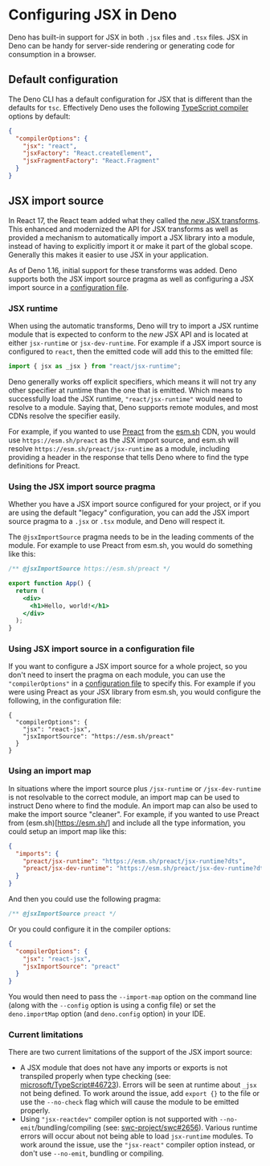 # Configuring JSX in Deno

Deno has built-in support for JSX in both `.jsx` files and `.tsx` files. JSX in
Deno can be handy for server-side rendering or generating code for consumption
in a browser.

## Default configuration

The Deno CLI has a default configuration for JSX that is different than the
defaults for `tsc`. Effectively Deno uses the following
[TypeScript compiler](https://www.typescriptlang.org/docs/handbook/compiler-options.html)
options by default:

```json
{
  "compilerOptions": {
    "jsx": "react",
    "jsxFactory": "React.createElement",
    "jsxFragmentFactory": "React.Fragment"
  }
}
```

## JSX import source

In React 17, the React team added what they called
[the _new_ JSX transforms](https://reactjs.org/blog/2020/09/22/introducing-the-new-jsx-transform.html).
This enhanced and modernized the API for JSX transforms as well as provided a
mechanism to automatically import a JSX library into a module, instead of having
to explicitly import it or make it part of the global scope. Generally this
makes it easier to use JSX in your application.

As of Deno 1.16, initial support for these transforms was added. Deno supports
both the JSX import source pragma as well as configuring a JSX import source in
a [configuration file](../../getting_started/configuration_file.md).

### JSX runtime

When using the automatic transforms, Deno will try to import a JSX runtime
module that is expected to conform to the _new_ JSX API and is located at either
`jsx-runtime` or `jsx-dev-runtime`. For example if a JSX import source is
configured to `react`, then the emitted code will add this to the emitted file:

```jsx
import { jsx as _jsx } from "react/jsx-runtime";
```

Deno generally works off explicit specifiers, which means it will not try any
other specifier at runtime than the one that is emitted. Which means to
successfully load the JSX runtime, `"react/jsx-runtime"` would need to resolve
to a module. Saying that, Deno supports remote modules, and most CDNs resolve
the specifier easily.

For example, if you wanted to use [Preact](https://preactjs.com/) from the
[esm.sh](https://esm.sh/) CDN, you would use `https://esm.sh/preact` as the JSX
import source, and esm.sh will resolve `https://esm.sh/preact/jsx-runtime` as a
module, including providing a header in the response that tells Deno where to
find the type definitions for Preact.

### Using the JSX import source pragma

Whether you have a JSX import source configured for your project, or if you are
using the default "legacy" configuration, you can add the JSX import source
pragma to a `.jsx` or `.tsx` module, and Deno will respect it.

The `@jsxImportSource` pragma needs to be in the leading comments of the module.
For example to use Preact from esm.sh, you would do something like this:

```jsx
/** @jsxImportSource https://esm.sh/preact */

export function App() {
  return (
    <div>
      <h1>Hello, world!</h1>
    </div>
  );
}
```

### Using JSX import source in a configuration file

If you want to configure a JSX import source for a whole project, so you don't
need to insert the pragma on each module, you can use the `"compilerOptions"` in
a [configuration file](../../getting_started/configuration_file.md) to specify
this. For example if you were using Preact as your JSX library from esm.sh, you
would configure the following, in the configuration file:

```jsonc
{
  "compilerOptions": {
    "jsx": "react-jsx",
    "jsxImportSource": "https://esm.sh/preact"
  }
}
```

### Using an import map

In situations where the import source plus `/jsx-runtime` or `/jsx-dev-runtime`
is not resolvable to the correct module, an import map can be used to instruct
Deno where to find the module. An import map can also be used to make the import
source "cleaner". For example, if you wanted to use Preact from
(esm.sh)[https://esm.sh/] and include all the type information, you could setup
an import map like this:

```json
{
  "imports": {
    "preact/jsx-runtime": "https://esm.sh/preact/jsx-runtime?dts",
    "preact/jsx-dev-runtime": "https://esm.sh/preact/jsx-dev-runtime?dts"
  }
}
```

And then you could use the following pragma:

```jsx
/** @jsxImportSource preact */
```

Or you could configure it in the compiler options:

```json
{
  "compilerOptions": {
    "jsx": "react-jsx",
    "jsxImportSource": "preact"
  }
}
```

You would then need to pass the `--import-map` option on the command line (along
with the `--config` option is using a config file) or set the `deno.importMap`
option (and `deno.config` option) in your IDE.

### Current limitations

There are two current limitations of the support of the JSX import source:

- A JSX module that does not have any imports or exports is not transpiled
  properly when type checking (see:
  [microsoft/TypeScript#46723](https://github.com/microsoft/TypeScript/issues/46723)).
  Errors will be seen at runtime about `_jsx` not being defined. To work around
  the issue, add `export {}` to the file or use the `--no-check` flag which will
  cause the module to be emitted properly.
- Using `"jsx-reactdev"` compiler option is not supported with
  `--no-emit`/bundling/compiling (see:
  [swc-project/swc#2656](https://github.com/swc-project/swc/issues/2656)).
  Various runtime errors will occur about not being able to load `jsx-runtime`
  modules. To work around the issue, use the `"jsx-react"` compiler option
  instead, or don't use `--no-emit`, bundling or compiling.
